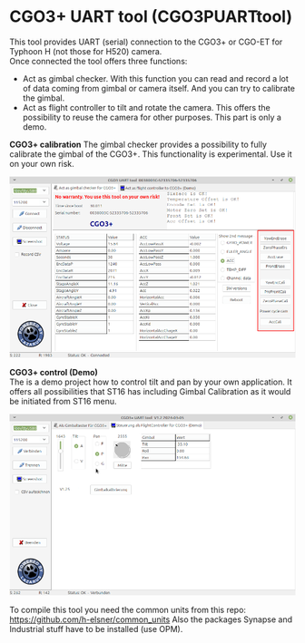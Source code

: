 # CGO3+ UART tool (CGO3PUARTtool)

This tool provides UART (serial) connection to the CGO3+ or CGO-ET for Typhoon H (not those for H520) camera.  
Once connected the tool offers three functions:  
- Act as gimbal checker. With this function you can read and record a lot of data coming from gimbal or camera itself. And you can try to calibrate the gimbal.  
- Act as flight controller to tilt and rotate the camera. This offers the possibility to reuse the camera for other purposes. This part is only a demo.

  
**CGO3+ calibration**
The gimbal checker provides a possibility to fully calibrate the gimbal of the CGO3+. This functionality is experimental. Use it on your own risk.
  
![Screenshot](Screenshots/screenshot.png)
  
  
**CGO3+ control (Demo)**  
The is a demo project how to control tilt and pan by your own application. It offers all possibilities that ST16 has including Gimbal Calibration as it would be initiated from ST16 menu.   
  
![Screenshot](Screenshots/screenshot_demo.png)
  
  
To compile this tool you need the common units from this repo: https://github.com/h-elsner/common_units
Also the packages Synapse and Industrial stuff have to be installed (use OPM).
